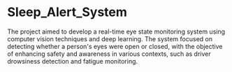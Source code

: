 # Sleep_Alert_System
The project aimed to develop a real-time eye state monitoring system using computer vision techniques and deep learning. The system focused on detecting whether a person's eyes were open or closed, with the objective of enhancing safety and awareness in various contexts, such as driver drowsiness detection and fatigue monitoring.
